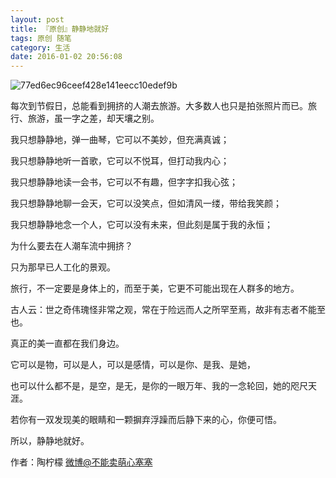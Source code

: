 ```yaml
---
layout: post
title: 『原创』静静地就好
tags: 原创 随笔
category: 生活
date: 2016-01-02 20:56:08
---
```


![77ed6ec96ceef428e141eecc10edef9b](http://www.tinymood.com/wp-content/uploads/2016/01/2016010212552995.jpeg)

每次到节假日，总能看到拥挤的人潮去旅游。大多数人也只是拍张照片而已。旅行、旅游，虽一字之差，却天壤之别。

我只想静静地，弹一曲琴，它可以不美妙，但充满真诚；

我只想静静地听一首歌，它可以不悦耳，但打动我内心；

我只想静静地读一会书，它可以不有趣，但字字扣我心弦；

我只想静静地聊一会天，它可以没笑点，但如清风一缕，带给我笑颜；

我只想静静地念一个人，它可以没有未来，但此刻是属于我的永恒；

为什么要去在人潮车流中拥挤？

只为那早已人工化的景观。

旅行，不一定要是身体上的，而至于美，它更不可能出现在人群多的地方。

古人云：世之奇伟瑰怪非常之观，常在于险远而人之所罕至焉，故非有志者不能至也。

真正的美一直都在我们身边。

它可以是物，可以是人，可以是感情，可以是你、是我、是她，

也可以什么都不是，是空，是无，是你的一眼万年、我的一念轮回，她的咫尺天涯。

若你有一双发现美的眼睛和一颗摒弃浮躁而后静下来的心，你便可悟。

所以，静静地就好。

作者：陶柠檬 [微博@不能卖萌心塞塞](http://weibo.com/u/1662536394)
